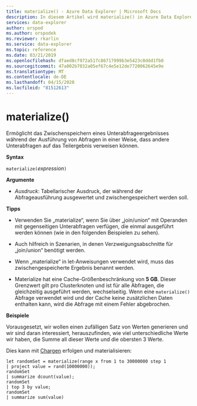 ```yaml
---
title: materialize() - Azure Data Explorer | Microsoft Docs
description: In diesem Artikel wird materialize() in Azure Data Explorer beschrieben.
services: data-explorer
author: orspod
ms.author: orspodek
ms.reviewer: rkarlin
ms.service: data-explorer
ms.topic: reference
ms.date: 03/21/2019
ms.openlocfilehash: dfaed8cf972a517c86717999b3e5423c0ddd1fb0
ms.sourcegitcommit: 47a002b7032a05ef67c4e5e12de7720062645e9e
ms.translationtype: MT
ms.contentlocale: de-DE
ms.lasthandoff: 04/15/2020
ms.locfileid: "81512613"
---
```

# <a name="materialize"></a>materialize()

Ermöglicht das Zwischenspeichern eines Unterabfrageergebnisses während der Ausführung von Abfragen in einer Weise, dass andere Unterabfragen auf das Teilergebnis verweisen können.

 
**Syntax**

`materialize(`*expression*`)`

**Argumente**

* *Ausdruck*: Tabellarischer Ausdruck, der während der Abfrageausführung ausgewertet und zwischengespeichert werden soll.

**Tipps**

* Verwenden Sie „materialize“, wenn Sie über „join/union“ mit Operanden mit gegenseitigen Unterabfragen verfügen, die einmal ausgeführt werden können (wie in den folgenden Beispielen zu sehen).

* Auch hilfreich in Szenarien, in denen Verzweigungsabschnitte für „join/union“ benötigt werden.

* Wenn „materialize“ in let-Anweisungen verwendet wird, muss das zwischengespeicherte Ergebnis benannt werden.

* Materialize hat eine Cache-Größenbeschränkung von **5 GB**. 
  Dieser Grenzwert gilt pro Clusterknoten und ist für alle Abfragen, die gleichzeitig ausgeführt werden, wechselseitig.
  Wenn eine `materialize()` Abfrage verwendet wird und der Cache keine zusätzlichen Daten enthalten kann, wird die Abfrage mit einem Fehler abgebrochen.

**Beispiele**

Vorausgesetzt, wir wollen einen zufälligen Satz von Werten generieren und wir sind daran interessiert, herauszufinden, wie viel unterschiedliche Werte wir haben, die Summe all dieser Werte und die obersten 3 Werte.

Dies kann mit [Chargen](batches.md) erfolgen und materialisieren:

 ```kusto
let randomSet = materialize(range x from 1 to 30000000 step 1
| project value = rand(10000000));
randomSet
| summarize dcount(value);
randomSet
| top 3 by value;
randomSet
| summarize sum(value)

```